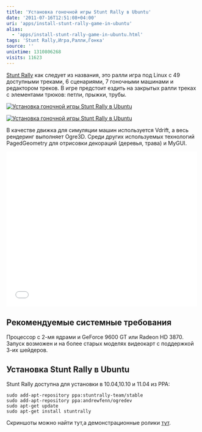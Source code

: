 ```yaml
---
title: 'Установка гоночной игры Stunt Rally в Ubuntu'
date: '2011-07-16T12:51:08+04:00'
uri: 'apps/install-stunt-rally-game-in-ubuntu'
alias: 
  - 'apps/install-stunt-rally-game-in-ubuntu.html'
tags: 'Stunt Rally,Игра,Ралли,Гонка'
source: ''
unixtime: 1310806268
visits: 11623
---
```

[Stunt Rally](http://code.google.com/p/vdrift-ogre/) как следует из названия, это ралли игра под Linux c 49 доступными треками, 6 сценариями, 7 гоночными машинами и редактором треков. В игре предстоит ездить на закрытых ралли треках с элементами трюков: петли, прыжки, трубы.

[![Установка гоночной игры Stunt Rally в Ubuntu](img/2011/07/16/12-00/stunt-rally-5942061671-o.jpg)](img/2011/07/16/12-00/stunt-rally-5942061671-o.jpg)

[![Установка гоночной игры Stunt Rally в Ubuntu](img/2011/07/16/12-00/stunt-rally-1-5942620552-o.jpg)](img/2011/07/16/12-00/stunt-rally-1-5942620552-o.jpg)

В качестве движка для симуляции машин используется Vdrift, а весь рендеринг выполняет Ogre3D. Среди других используемых технологий PagedGeometry для отрисовки декораций (деревья, трава) и MyGUI.

<iframe width="500" height="405" src="//www.youtube.com/embed/-KDZGnM0jDM" frameborder="0" allowfullscreen=""></iframe>

## Рекомендуемые системные требования

Процессор с 2-мя ядрами и GeForce 9600 GT или Radeon HD 3870. Запуск возможен и на более старых моделях видеокарт с поддержкой 3-их шейдеров.

## Установка Stunt Rally в Ubuntu

Stunt Rally доступна для установки в 10.04,10.10 и 11.04 из PPA:

```
sudo add-apt-repository ppa:stuntrally-team/stable
sudo add-apt-repository ppa:andrewfenn/ogredev
sudo apt-get update
sudo apt-get install stuntrally
```

Скриншоты можно найти тут,а демонстрационные ролики [тут](//www.youtube.com/user/TheCrystalHammer).
